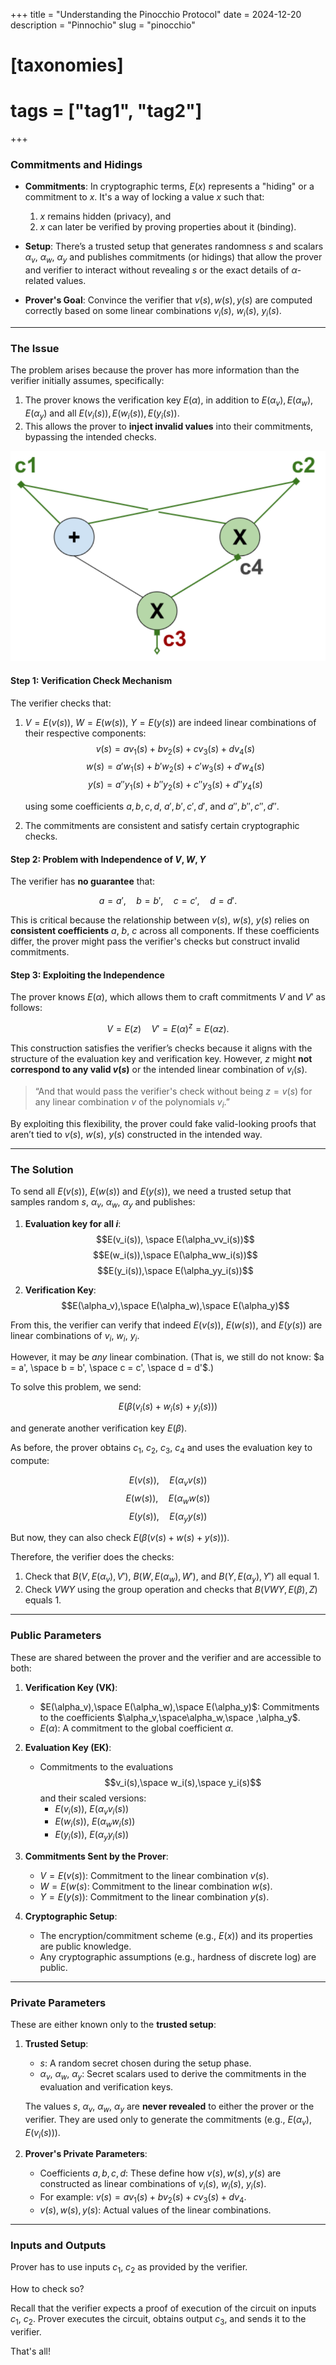 +++
title = "Understanding the Pinocchio Protocol"
date = 2024-12-20
description = "Pinnochio"
slug = "pinocchio"
# [taxonomies]
# tags = ["tag1", "tag2"]
+++

### Commitments and Hidings

- **Commitments**: In cryptographic terms, $E(x)$ represents a "hiding" or a commitment to $x$. It's a way of locking a value $x$ such that:

  1. $x$ remains hidden (privacy), and
  2. $x$ can later be verified by proving properties about it (binding).

- **Setup**: There’s a trusted setup that generates randomness $s$ and scalars $\alpha_v$, $\alpha_w$, $\alpha_y$ and publishes commitments (or hidings) that allow the prover and verifier to interact without revealing $s$ or the exact details of $\alpha$-related values.

- **Prover's Goal**: Convince the verifier that $v(s),w(s),y(s)$ are computed correctly based on some linear combinations $v_i(s)$, $w_i(s)$, $y_i(s)$.

---

### The Issue

The problem arises because the prover has more information than the verifier initially assumes, specifically:

1. The prover knows the verification key $E(\alpha)$, in addition to $E(\alpha_v), E(\alpha_w), E(\alpha_y)$ and all $E(v_i(s)), E(w_i(s)), E(y_i(s))$.
2. This allows the prover to **inject invalid values** into their commitments, bypassing the intended checks.

![](/posts/circuit.png)

#### Step 1: Verification Check Mechanism

The verifier checks that:

1.  $V=E(v(s))$, $W=E(w(s))$, $Y=E(y(s))$ are indeed linear combinations of their respective components:
    $$v(s) = a v_1(s) + b v_2(s) + c v_3(s) + d v_4(s)$$
    $$w(s) = a'w_1(s) + b'w_2(s) + c'w_3(s) + d'w_4(s)$$
    $$y(s) = a''y_1(s) + b''y_2(s) + c''y_3(s) + d''y_4(s)$$

    using some coefficients $a,b,c,d$, $a',b',c',d'$, and $a'', b'', c'' ,d''$.

2.  The commitments are consistent and satisfy certain cryptographic checks.

#### Step 2: Problem with Independence of $V,W,Y$

The verifier has **no guarantee** that:

$$a = a', \quad b = b', \quad c = c', \quad d = d'.$$

This is critical because the relationship between $v(s)$, $w(s)$, $y(s)$ relies on **consistent coefficients** $a$, $b$, $c$ across all components. If these coefficients differ, the prover might pass the verifier's checks but construct invalid commitments.

#### Step 3: Exploiting the Independence

The prover knows $E(\alpha)$, which allows them to craft commitments $V$ and $V'$ as follows:

$$V = E(z)\quad V' = E(\alpha)^z = E(\alpha z).$$

This construction satisfies the verifier’s checks because it aligns with the structure of the evaluation key and verification key. However, $z$ might **not correspond to any valid $v(s)$** or the intended linear combination of $v_i(s)$.

> “And that would pass the verifier's check without being $z=v(s)$ for any linear combination $v$ of the polynomials $v_i$.”

By exploiting this flexibility, the prover could fake valid-looking proofs that aren’t tied to $v(s)$, $w(s)$, $y(s)$ constructed in the intended way.

---

### The Solution

To send all $E(v(s))$, $E(w(s))$ and $E(y(s))$, we need a trusted setup that samples random $s$, $\alpha_v$, $\alpha_w$, $\alpha_y$ and publishes:

1. **Evaluation key for all $i$**:
   $$E(v_i(s)), \space E(\alpha_vv_i(s))$$
   $$E(w_i(s)),\space E(\alpha_ww_i(s))$$
   $$E(y_i(s)),\space E(\alpha_yy_i(s))$$

2. **Verification Key**:  
   $$E(\alpha_v),\space E(\alpha_w),\space E(\alpha_y)$$

From this, the verifier can verify that indeed $E(v(s))$, $E(w(s))$, and $E(y(s))$ are linear combinations of $v_i$, $w_i$, $y_i$.

However, it may be _any_ linear combination. (That is, we still do not know: $a = a', \space b = b', \space c = c', \space d = d'$.)

To solve this problem, we send:

$$ E(\beta(v_i(s)+w_i(s)+y_i(s))) $$

and generate another verification key $E(\beta)$.

As before, the prover obtains $c_1$, $c_2$, $c_3$, $c_4$ and uses the evaluation key to compute:

$$E(v(s)), \quad E(\alpha_vv(s))$$
$$E(w(s)),\quad E(\alpha_ww(s))$$
$$E(y(s)),\quad E(\alpha_yy(s))$$

But now, they can also check $E(\beta(v(s)+w(s)+y(s)))$.

Therefore, the verifier does the checks:

1. Check that $B(V,E(\alpha_v),V')$, $B(W,E(\alpha_w),W')$, and $B(Y,E(\alpha_y),Y')$ all equal $1$.
2. Check $VWY$ using the group operation and checks that $B(VWY,E(\beta),Z)$ equals $1$.

---

### **Public Parameters**

These are shared between the prover and the verifier and are accessible to both:

1. **Verification Key (VK)**:

   - $E(\alpha_v),\space E(\alpha_w),\space E(\alpha_y)$: Commitments to the coefficients $\alpha_v,\space\alpha_w,\space ,\alpha_y$.
   - $E(\alpha)$: A commitment to the global coefficient $\alpha$.

2. **Evaluation Key (EK)**:

   - Commitments to the evaluations $$v_i(s),\space w_i(s),\space y_i(s)$$ and their scaled versions:
     - $E(v_i(s))$, $E(\alpha_v v_i(s))$
     - $E(w_i(s))$, $E(\alpha_w w_i(s))$
     - $E(y_i(s))$, $E(\alpha_y y_i(s))$

3. **Commitments Sent by the Prover**:

   - $V=E(v(s))$: Commitment to the linear combination $v(s)$.
   - $W=E(w(s)$: Commitment to the linear combination $w(s)$.
   - $Y=E(y(s))$: Commitment to the linear combination $y(s)$.

4. **Cryptographic Setup**:
   - The encryption/commitment scheme (e.g., $E(x)$) and its properties are public knowledge.
   - Any cryptographic assumptions (e.g., hardness of discrete log) are public.

---

### **Private Parameters**

These are either known only to the **trusted setup**:

1. **Trusted Setup**:

   - $s$: A random secret chosen during the setup phase.
   - $\alpha_v$, $\alpha_w$, $\alpha_y$: Secret scalars used to derive the commitments in the evaluation and verification keys.

   The values $s$, $\alpha_v$, $\alpha_w$, $\alpha_y$ are **never revealed** to either the prover or the verifier. They are used only to generate the commitments (e.g., $E(\alpha_v), E(v_i(s))$).

2. **Prover's Private Parameters**:
   - Coefficients $a,b,c,d$: These define how $v(s),w(s),y(s)$ are constructed as linear combinations of $v_i(s)$, $w_i(s),$ $y_i(s)$.
   - For example: $v(s) = a v_1(s) + b v_2(s) + c v_3(s) + d v_4$.
   - $v(s),w(s),y(s)$: Actual values of the linear combinations.

---

### Inputs and Outputs

Prover has to use inputs $c_1$, $c_2$ as provided by the verifier.

How to check so?

Recall that the verifier expects a proof of execution of the circuit on inputs $c_1$, $c_2$. Prover executes the circuit, obtains output $c_3$, and sends it to the verifier.

That's all!
